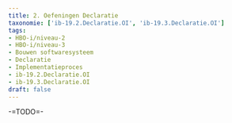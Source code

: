 ```yaml
---
title: 2. Oefeningen Declaratie
taxonomie: ['ib-19.2.Declaratie.OI', 'ib-19.3.Declaratie.OI']
tags:
- HBO-i/niveau-2
- HBO-i/niveau-3
- Bouwen softwaresysteem
- Declaratie
- Implementatieproces
- ib-19.2.Declaratie.OI
- ib-19.3.Declaratie.OI
draft: false
---
```


-=TODO=-